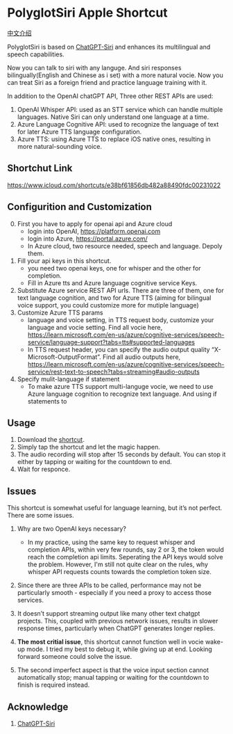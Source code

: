 # PolyglotSiri Apple Shortcut

[中文介绍](https://github.com/Munntein/PolyglotSiri-Apple-Shortcut/blob/main/Readme-zh.md)

PolyglotSiri is based on [ChatGPT-Siri](https://github.com/Yue-Yang/ChatGPT-Siri) and enhances its multilingual and speech capabilities.

Now you can talk to siri with any languge. And siri responses  bilingually(English and Chinese as i set) with a more natural vocie. Now you can treat Siri as a foreign friend and practice language training with it.

In addition to the OpenAI chatGPT API, Three other REST APIs are used:

1. OpenAI Whisper API: used as an STT service which can handle multiple languages. Native Siri can only understand one language at a time.
2. Azure Language Cognitive API: used to recognize the language of text for later Azure TTS language configuration.
3. Azure TTS: using Azure TTS to replace iOS native ones, resulting in more natural-sounding voice.



## Shortchut Link

https://www.icloud.com/shortcuts/e38bf61856db482a88490fdc00231022



## Configurition and Customization

0. First you have to apply for openai api and Azure cloud
   - login into OpenAI, https://platform.openai.com
   - login into Azure, https://portal.azure.com/
   - In Azure cloud, two resource needed, speech and language. Depoly them.
1. Fill your api keys in this shortcut.
   - you need two openai keys, one for whisper and the other for completion.
   - Fill in Azure tts and Azure language cognitive service Keys.
2. Substitute Azure service REST API urls. There are three of them, one for text language cognition, and  two for Azure TTS (aiming for bilingual voice support, you could customize more for mutiple language)
3. Customize Azure TTS params
   - language and voice setting,  in TTS request body,  customize your language and vocie setting. Find all vocie here, https://learn.microsoft.com/en-us/azure/cognitive-services/speech-service/language-support?tabs=tts#supported-languages
   - In TTS request header, you can specify the audio output quality “X-Microsoft-OutputFormat”. Find all audio outputs here, https://learn.microsoft.com/en-us/azure/cognitive-services/speech-service/rest-text-to-speech?tabs=streaming#audio-outputs
4. Specify mulit-language if statement
   - To make azure TTS support multi-languge vocie, we need to use Azure language cognition to recognize text language. And using if statements to 



## Usage

1. Download the [shortcut](https://www.icloud.com/shortcuts/e38bf61856db482a88490fdc00231022).
2. Simply tap the shortcut and let the magic happen.
3. The audio recording will stop after 15 seconds by default. You can stop it either by tapping or waiting for the countdown to end.
4. Wait for responce.



## Issues

This shortcut is somewhat useful for language learning, but it’s not perfect. There are some issues.

1. Why are two OpenAI keys necessary?

   - In my practice, using the same key to request whisper and completion APIs, within very few rounds, say 2 or 3, the token would reach the completion api limits. Seperating the API keys would solve the problem. However, I'm still not quite clear on the rules, why whisper API requests counts towards the completion token size. 

2. Since there are three APIs to be called, performance may not be particularly smooth - especially if you need a proxy to access those services.

3. It doesn’t support streaming output like many other text chatgpt projects. This, coupled with previous network issues, results in slower response times, particularly when ChatGPT generates longer replies.

4. **The most critial issue**, this shortcut cannot function well in vocie wake-up mode. I tried my best to debug it, while giving up at end. Looking forward someone could solve the issue.

5. The second imperfect aspect is that the voice input section cannot automatically stop; manual tapping or waiting for the countdown to finish is required instead.

   

   

## Acknowledge

1. [ChatGPT-Siri](https://github.com/Yue-Yang/ChatGPT-Siri) 



